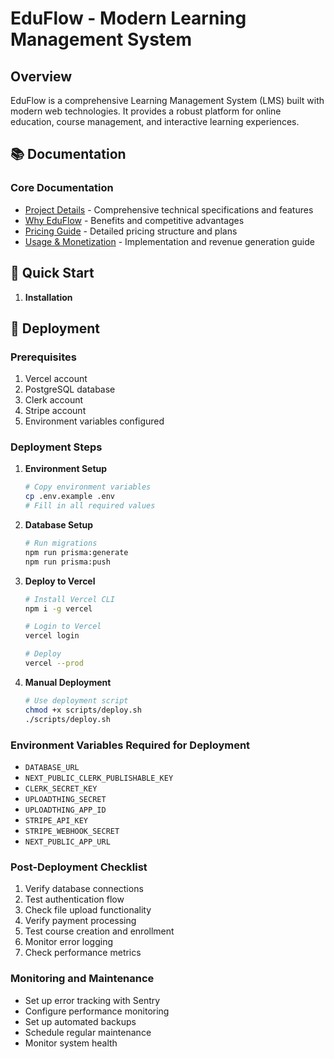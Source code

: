# EduFlow - Modern Learning Management System

## Overview
EduFlow is a comprehensive Learning Management System (LMS) built with modern web technologies. It provides a robust platform for online education, course management, and interactive learning experiences.

## 📚 Documentation

### Core Documentation
- [Project Details](PROJECT_DETAILS.md) - Comprehensive technical specifications and features
- [Why EduFlow](WHY_EDUFLOW.md) - Benefits and competitive advantages
- [Pricing Guide](PRICING.md) - Detailed pricing structure and plans
- [Usage & Monetization](USAGE_AND_MONETIZATION.md) - Implementation and revenue generation guide

## 🚀 Quick Start

1. **Installation**

## 🚀 Deployment

### Prerequisites
1. Vercel account
2. PostgreSQL database
3. Clerk account
4. Stripe account
5. Environment variables configured

### Deployment Steps

1. **Environment Setup**
   ```bash
   # Copy environment variables
   cp .env.example .env
   # Fill in all required values
   ```

2. **Database Setup**
   ```bash
   # Run migrations
   npm run prisma:generate
   npm run prisma:push
   ```

3. **Deploy to Vercel**
   ```bash
   # Install Vercel CLI
   npm i -g vercel
   
   # Login to Vercel
   vercel login
   
   # Deploy
   vercel --prod
   ```

4. **Manual Deployment**
   ```bash
   # Use deployment script
   chmod +x scripts/deploy.sh
   ./scripts/deploy.sh
   ```

### Environment Variables Required for Deployment
- `DATABASE_URL`
- `NEXT_PUBLIC_CLERK_PUBLISHABLE_KEY`
- `CLERK_SECRET_KEY`
- `UPLOADTHING_SECRET`
- `UPLOADTHING_APP_ID`
- `STRIPE_API_KEY`
- `STRIPE_WEBHOOK_SECRET`
- `NEXT_PUBLIC_APP_URL`

### Post-Deployment Checklist
1. Verify database connections
2. Test authentication flow
3. Check file upload functionality
4. Verify payment processing
5. Test course creation and enrollment
6. Monitor error logging
7. Check performance metrics

### Monitoring and Maintenance
- Set up error tracking with Sentry
- Configure performance monitoring
- Set up automated backups
- Schedule regular maintenance
- Monitor system health
